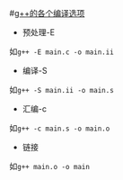 #[g++的各个编译选项](http://noahsnail.com/2019/05/14/2019-05-14-C++%E6%BA%90%E6%96%87%E4%BB%B6%E5%88%B0%E5%8F%AF%E6%89%A7%E8%A1%8C%E7%A8%8B%E5%BA%8F/)
- 预处理-E

如```g++ -E main.c -o main.ii```

- 编译-S

如```g++ -S main.ii -o main.s``` 

- 汇编-c 

如```g++ -c main.s -o main.o```

- 链接

如```g++ main.o -o main```

